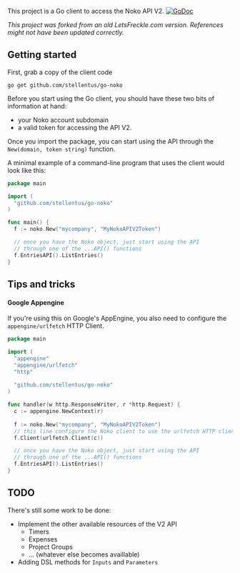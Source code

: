 This project is a Go client to access the Noko API V2.
[![GoDoc](https://godoc.org/github.com/stellentus/go-noko?status.svg)](https://godoc.org/github.com/stellentus/go-noko)

*This project was forked from an old LetsFreckle.com version. References might not have been updated correctly.*


Getting started
---------------

First, grab a copy of the client code

    go get github.com/stellentus/go-noko

Before you start using the Go client, you should have these
two bits of information at hand:
* your Noko account subdomain
* a valid token for accessing the API V2.

Once you import the package, you can start using the API
through the `New(domain, token string)` function.

A minimal example of a command-line program that uses the
client would look like this:

```Go
package main

import (
  "github.com/stellentus/go-noko"
)

func main() {
  f := noko.New("mycompany", "MyNokoAPIV2Token")

  // once you have the Noko object, just start using the API
  // through one of the ...API() functions
  f.EntriesAPI().ListEntries()
}
```

Tips and tricks
---------------

#### Google Appengine

If you're using this on Google's AppEngine, you also need to configure the `appengine/urlfetch` HTTP Client.
```Go
package main

import (
  "appengine"
  "appengine/urlfetch"
  "http"
  
  "github.com/stellentus/go-noko"
)

func handler(w http.ResponseWriter, r *http.Request) {
  c := appengine.NewContext(r)
  
  f := noko.New("mycompany", "MyNokoAPIV2Token")
  // this line configure the Noko client to use the urlfetch HTTP client
  f.Client(urlfetch.Client(c))

  // once you have the Noko object, just start using the API
  // through one of the ...API() functions
  f.EntriesAPI().ListEntries()
}
```


TODO
----

There's still some work to be done:

* Implement the other available resources of the V2 API
  * Timers
  * Expenses
  * Project Groups
  * ... (whatever else becomes availlable)
* Adding DSL methods for `Inputs` and `Parameters`
